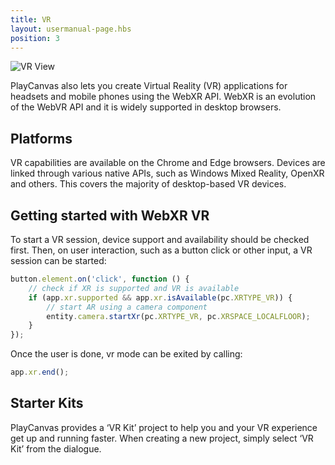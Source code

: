 ```yaml
---
title: VR
layout: usermanual-page.hbs
position: 3
---
```


![VR View][1]

PlayCanvas also lets you create Virtual Reality (VR) applications for headsets and mobile phones using the WebXR API. WebXR is an evolution of the WebVR API and it is widely supported in desktop browsers.

## Platforms

VR capabilities are available on the Chrome and Edge browsers. Devices are linked through various native APIs, such as Windows Mixed Reality, OpenXR and others. This covers the majority of desktop-based VR devices.

## Getting started with WebXR VR

To start a VR session, device support and availability should be checked first. Then, on user interaction, such as a button click or other input, a VR session can be started:

```javascript
button.element.on('click', function () {
    // check if XR is supported and VR is available
    if (app.xr.supported && app.xr.isAvailable(pc.XRTYPE_VR)) {
        // start AR using a camera component
        entity.camera.startXr(pc.XRTYPE_VR, pc.XRSPACE_LOCALFLOOR);
    }
});
```

Once the user is done, vr mode can be exited by calling:

```javascript
app.xr.end();
```

## Starter Kits

PlayCanvas provides a ‘VR Kit’ project to help you and your VR experience get up and running faster. When creating a new project, simply select ‘VR Kit’ from the dialogue.

[1]: /images/user-manual/xr/vr-view.png
